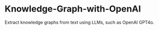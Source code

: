 # Knowledge-Graph-with-OpenAI
Extract knowledge graphs from text using LLMs, such as OpenAI GPT4o. 
